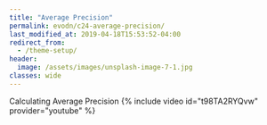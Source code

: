 ```yaml
---
title: "Average Precision"
permalink: evodn/c24-average-precision/
last_modified_at: 2019-04-18T15:53:52-04:00
redirect_from:
  - /theme-setup/
header:
  image: /assets/images/unsplash-image-7-1.jpg
classes: wide
---
```


Calculating Average Precision
{% include video id="t98TA2RYQvw" provider="youtube" %}
